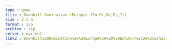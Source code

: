 ```yaml
---
type : game
title : Downhill Domination (Europe) (En,Fr,De,Es,It)
size : 2.3 G
format : iso
archive : zip
server : myrient
link2 : Downhill%20Domination%20%28Europe%29%20%28En%2CFr%2CDe%2CEs%2CIt%29
---
```

